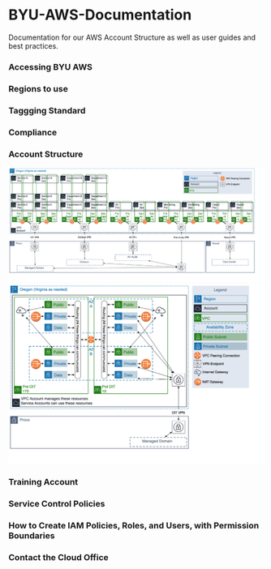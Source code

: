 # BYU-AWS-Documentation
Documentation for our AWS Account Structure as well as user guides and best practices.

### Accessing BYU AWS

### Regions to use

### Taggging Standard

### Compliance 

### Account Structure
![Account Diagram](/images/accountStructure.png)
![VPC Diagram](/images/vpcDiagram.png)

### Training Account

### Service Control Policies

### How to Create IAM Policies, Roles, and Users, with Permission Boundaries 

### Contact the Cloud Office
